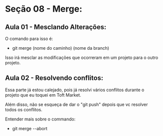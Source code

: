 # Seção 08 - Merge:

## Aula 01 - Mesclando Alterações:
O comando para isso é:

- git merge (nome do caminho) (nome da branch)

Isso irá mesclar as modificações que ocorreram em um projeto para o outro projeto.

## Aula 02 - Resolvendo conflitos:
Essa parte já estou calejado, pois já resolvi vários conflitos durante o projeto que eu toquei em Toft Market.

Além disso, não se esqueça de dar o "git push" depois que vc resolver todos os conflitos.

Entender mais sobre o commando:

- git merge --abort